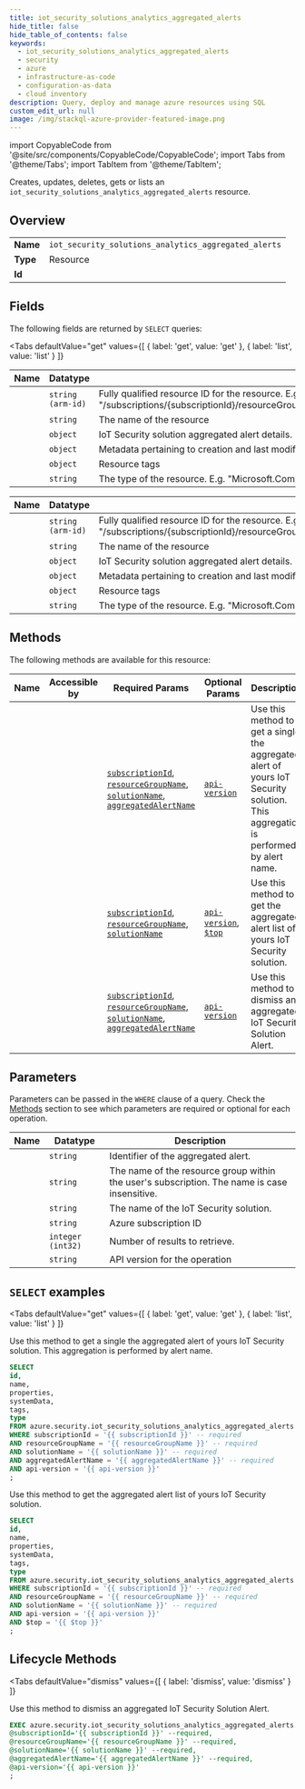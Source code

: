 ```yaml
--- 
title: iot_security_solutions_analytics_aggregated_alerts
hide_title: false
hide_table_of_contents: false
keywords:
  - iot_security_solutions_analytics_aggregated_alerts
  - security
  - azure
  - infrastructure-as-code
  - configuration-as-data
  - cloud inventory
description: Query, deploy and manage azure resources using SQL
custom_edit_url: null
image: /img/stackql-azure-provider-featured-image.png
---
```


import CopyableCode from '@site/src/components/CopyableCode/CopyableCode';
import Tabs from '@theme/Tabs';
import TabItem from '@theme/TabItem';

Creates, updates, deletes, gets or lists an <code>iot_security_solutions_analytics_aggregated_alerts</code> resource.

## Overview
<table><tbody>
<tr><td><b>Name</b></td><td><code>iot_security_solutions_analytics_aggregated_alerts</code></td></tr>
<tr><td><b>Type</b></td><td>Resource</td></tr>
<tr><td><b>Id</b></td><td><CopyableCode code="azure.security.iot_security_solutions_analytics_aggregated_alerts" /></td></tr>
</tbody></table>

## Fields

The following fields are returned by `SELECT` queries:

<Tabs
    defaultValue="get"
    values={[
        { label: 'get', value: 'get' },
        { label: 'list', value: 'list' }
    ]}
>
<TabItem value="get">

<table>
<thead>
    <tr>
    <th>Name</th>
    <th>Datatype</th>
    <th>Description</th>
    </tr>
</thead>
<tbody>
<tr>
    <td><CopyableCode code="id" /></td>
    <td><code>string (arm-id)</code></td>
    <td>Fully qualified resource ID for the resource. E.g. "/subscriptions/&#123;subscriptionId&#125;/resourceGroups/&#123;resourceGroupName&#125;/providers/&#123;resourceProviderNamespace&#125;/&#123;resourceType&#125;/&#123;resourceName&#125;"</td>
</tr>
<tr>
    <td><CopyableCode code="name" /></td>
    <td><code>string</code></td>
    <td>The name of the resource</td>
</tr>
<tr>
    <td><CopyableCode code="properties" /></td>
    <td><code>object</code></td>
    <td>IoT Security solution aggregated alert details.</td>
</tr>
<tr>
    <td><CopyableCode code="systemData" /></td>
    <td><code>object</code></td>
    <td>Metadata pertaining to creation and last modification of the resource.</td>
</tr>
<tr>
    <td><CopyableCode code="tags" /></td>
    <td><code>object</code></td>
    <td>Resource tags</td>
</tr>
<tr>
    <td><CopyableCode code="type" /></td>
    <td><code>string</code></td>
    <td>The type of the resource. E.g. "Microsoft.Compute/virtualMachines" or "Microsoft.Storage/storageAccounts"</td>
</tr>
</tbody>
</table>
</TabItem>
<TabItem value="list">

<table>
<thead>
    <tr>
    <th>Name</th>
    <th>Datatype</th>
    <th>Description</th>
    </tr>
</thead>
<tbody>
<tr>
    <td><CopyableCode code="id" /></td>
    <td><code>string (arm-id)</code></td>
    <td>Fully qualified resource ID for the resource. E.g. "/subscriptions/&#123;subscriptionId&#125;/resourceGroups/&#123;resourceGroupName&#125;/providers/&#123;resourceProviderNamespace&#125;/&#123;resourceType&#125;/&#123;resourceName&#125;"</td>
</tr>
<tr>
    <td><CopyableCode code="name" /></td>
    <td><code>string</code></td>
    <td>The name of the resource</td>
</tr>
<tr>
    <td><CopyableCode code="properties" /></td>
    <td><code>object</code></td>
    <td>IoT Security solution aggregated alert details.</td>
</tr>
<tr>
    <td><CopyableCode code="systemData" /></td>
    <td><code>object</code></td>
    <td>Metadata pertaining to creation and last modification of the resource.</td>
</tr>
<tr>
    <td><CopyableCode code="tags" /></td>
    <td><code>object</code></td>
    <td>Resource tags</td>
</tr>
<tr>
    <td><CopyableCode code="type" /></td>
    <td><code>string</code></td>
    <td>The type of the resource. E.g. "Microsoft.Compute/virtualMachines" or "Microsoft.Storage/storageAccounts"</td>
</tr>
</tbody>
</table>
</TabItem>
</Tabs>

## Methods

The following methods are available for this resource:

<table>
<thead>
    <tr>
    <th>Name</th>
    <th>Accessible by</th>
    <th>Required Params</th>
    <th>Optional Params</th>
    <th>Description</th>
    </tr>
</thead>
<tbody>
<tr>
    <td><a href="#get"><CopyableCode code="get" /></a></td>
    <td><CopyableCode code="select" /></td>
    <td><a href="#parameter-subscriptionId"><code>subscriptionId</code></a>, <a href="#parameter-resourceGroupName"><code>resourceGroupName</code></a>, <a href="#parameter-solutionName"><code>solutionName</code></a>, <a href="#parameter-aggregatedAlertName"><code>aggregatedAlertName</code></a></td>
    <td><a href="#parameter-api-version"><code>api-version</code></a></td>
    <td>Use this method to get a single the aggregated alert of yours IoT Security solution. This aggregation is performed by alert name.</td>
</tr>
<tr>
    <td><a href="#list"><CopyableCode code="list" /></a></td>
    <td><CopyableCode code="select" /></td>
    <td><a href="#parameter-subscriptionId"><code>subscriptionId</code></a>, <a href="#parameter-resourceGroupName"><code>resourceGroupName</code></a>, <a href="#parameter-solutionName"><code>solutionName</code></a></td>
    <td><a href="#parameter-api-version"><code>api-version</code></a>, <a href="#parameter-$top"><code>$top</code></a></td>
    <td>Use this method to get the aggregated alert list of yours IoT Security solution.</td>
</tr>
<tr>
    <td><a href="#dismiss"><CopyableCode code="dismiss" /></a></td>
    <td><CopyableCode code="exec" /></td>
    <td><a href="#parameter-subscriptionId"><code>subscriptionId</code></a>, <a href="#parameter-resourceGroupName"><code>resourceGroupName</code></a>, <a href="#parameter-solutionName"><code>solutionName</code></a>, <a href="#parameter-aggregatedAlertName"><code>aggregatedAlertName</code></a></td>
    <td><a href="#parameter-api-version"><code>api-version</code></a></td>
    <td>Use this method to dismiss an aggregated IoT Security Solution Alert.</td>
</tr>
</tbody>
</table>

## Parameters

Parameters can be passed in the `WHERE` clause of a query. Check the [Methods](#methods) section to see which parameters are required or optional for each operation.

<table>
<thead>
    <tr>
    <th>Name</th>
    <th>Datatype</th>
    <th>Description</th>
    </tr>
</thead>
<tbody>
<tr id="parameter-aggregatedAlertName">
    <td><CopyableCode code="aggregatedAlertName" /></td>
    <td><code>string</code></td>
    <td>Identifier of the aggregated alert.</td>
</tr>
<tr id="parameter-resourceGroupName">
    <td><CopyableCode code="resourceGroupName" /></td>
    <td><code>string</code></td>
    <td>The name of the resource group within the user's subscription. The name is case insensitive.</td>
</tr>
<tr id="parameter-solutionName">
    <td><CopyableCode code="solutionName" /></td>
    <td><code>string</code></td>
    <td>The name of the IoT Security solution.</td>
</tr>
<tr id="parameter-subscriptionId">
    <td><CopyableCode code="subscriptionId" /></td>
    <td><code>string</code></td>
    <td>Azure subscription ID</td>
</tr>
<tr id="parameter-$top">
    <td><CopyableCode code="$top" /></td>
    <td><code>integer (int32)</code></td>
    <td>Number of results to retrieve.</td>
</tr>
<tr id="parameter-api-version">
    <td><CopyableCode code="api-version" /></td>
    <td><code>string</code></td>
    <td>API version for the operation</td>
</tr>
</tbody>
</table>

## `SELECT` examples

<Tabs
    defaultValue="get"
    values={[
        { label: 'get', value: 'get' },
        { label: 'list', value: 'list' }
    ]}
>
<TabItem value="get">

Use this method to get a single the aggregated alert of yours IoT Security solution. This aggregation is performed by alert name.

```sql
SELECT
id,
name,
properties,
systemData,
tags,
type
FROM azure.security.iot_security_solutions_analytics_aggregated_alerts
WHERE subscriptionId = '{{ subscriptionId }}' -- required
AND resourceGroupName = '{{ resourceGroupName }}' -- required
AND solutionName = '{{ solutionName }}' -- required
AND aggregatedAlertName = '{{ aggregatedAlertName }}' -- required
AND api-version = '{{ api-version }}'
;
```
</TabItem>
<TabItem value="list">

Use this method to get the aggregated alert list of yours IoT Security solution.

```sql
SELECT
id,
name,
properties,
systemData,
tags,
type
FROM azure.security.iot_security_solutions_analytics_aggregated_alerts
WHERE subscriptionId = '{{ subscriptionId }}' -- required
AND resourceGroupName = '{{ resourceGroupName }}' -- required
AND solutionName = '{{ solutionName }}' -- required
AND api-version = '{{ api-version }}'
AND $top = '{{ $top }}'
;
```
</TabItem>
</Tabs>


## Lifecycle Methods

<Tabs
    defaultValue="dismiss"
    values={[
        { label: 'dismiss', value: 'dismiss' }
    ]}
>
<TabItem value="dismiss">

Use this method to dismiss an aggregated IoT Security Solution Alert.

```sql
EXEC azure.security.iot_security_solutions_analytics_aggregated_alerts.dismiss 
@subscriptionId='{{ subscriptionId }}' --required, 
@resourceGroupName='{{ resourceGroupName }}' --required, 
@solutionName='{{ solutionName }}' --required, 
@aggregatedAlertName='{{ aggregatedAlertName }}' --required, 
@api-version='{{ api-version }}'
;
```
</TabItem>
</Tabs>

